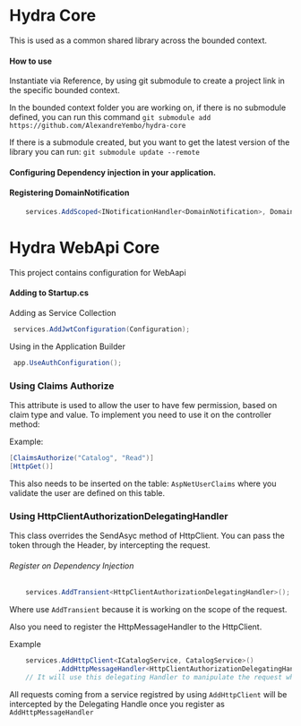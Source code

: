 # Hydra Core

This is used as a common shared library across the bounded context.


#### How to use
Instantiate via Reference, by using git submodule to create a project link in the specific bounded context.

In the bounded context folder you are working on, if there is no submodule defined, you can run this command
```git submodule add https://github.com/AlexandreYembo/hydra-core```

If there is a submodule created, but you want to get the latest version of the library you can run:
```git submodule update --remote```

#### Configuring Dependency injection in your application.

#### Registering DomainNotification
```c# 
    services.AddScoped<INotificationHandler<DomainNotification>, DomainNotificationHandler>();
```

# Hydra WebApi Core
This project contains configuration for WebAapi

#### Adding to Startup.cs

Adding as Service Collection
```c#
 services.AddJwtConfiguration(Configuration);
```

Using in the Application Builder
```c#
 app.UseAuthConfiguration();
```

### Using Claims Authorize
This attribute is used to allow the user to have few permission, based on claim type and value. To implement you need to use it on the controller method:

Example:
```c#
[ClaimsAuthorize("Catalog", "Read")]
[HttpGet()]
```
This also needs to be inserted on the table: ```AspNetUserClaims``` where you validate the user are defined on this table.

### Using HttpClientAuthorizationDelegatingHandler
This class overrides the SendAsyc method of HttpClient. You can pass the token through the Header, by intercepting the request.

###### Register on Dependency Injection
```c#
    services.AddTransient<HttpClientAuthorizationDelegatingHandler>();
```
Where use ```AddTransient``` because it is working on the scope of the request.

Also you need to register the HttpMessageHandler to the HttpClient.

Example
```c#
    services.AddHttpClient<ICatalogService, CatalogService>()
            .AddHttpMessageHandler<HttpClientAuthorizationDelegatingHandler>(); 
    // It will use this delegating Handler to manipulate the request when you use the httpclient
```

All requests coming from a service registred by using ```AddHttpClient``` will be intercepted by the Delegating Handle once you register as ```AddHttpMessageHandler```
